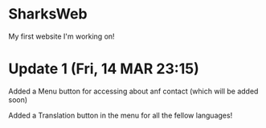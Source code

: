 # SharksWeb
My first website I'm working on!

# Update 1 (Fri, 14 MAR 23:15)
Added a Menu button for accessing about anf contact (which will be added soon)

Added a Translation button in the menu for all the fellow languages!
